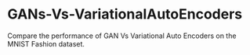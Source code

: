 # GANs-Vs-VariationalAutoEncoders
Compare the performance of GAN Vs Variational Auto Encoders on the MNIST Fashion dataset.
